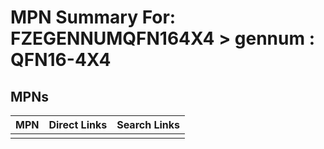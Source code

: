 



# MPN Summary For: FZEGENNUMQFN164X4 > gennum : QFN16-4X4

## MPNs
  

|MPN|Direct Links|Search Links|
| :--- | :--- | :--- |
||||
